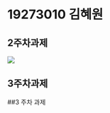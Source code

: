 # 19273010 김혜원

## 2주차과제
  <img width="" height="" src="./png /2주차.png"></img>
## 3주차과제


##3 주차 과제
